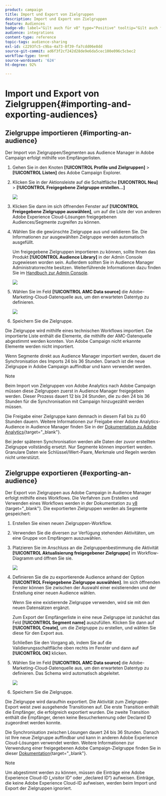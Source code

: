 ```yaml
---
product: campaign
title: Import und Export von Zielgruppen
description: Import und Export von Zielgruppen
feature: Audiences
badge-v8: label="Gilt auch für v8" type="Positive" tooltip="Gilt auch für Campaign v8"
audience: integrations
content-type: reference
topic-tags: audience-sharing
exl-id: c2293fc5-c9ba-4a73-8f39-fa7cdd06e8dd
source-git-commit: ad6f3f2cf242d28de9e6da5cec100e096c5cbec2
workflow-type: tm+mt
source-wordcount: '624'
ht-degree: 92%

---
```



# Import und Export von Zielgruppen{#importing-and-exporting-audiences}



## Zielgruppe importieren {#importing-an-audience}

Der Import von Zielgruppen/Segmenten aus Audience Manager in Adobe Campaign erfolgt mithilfe von Empfängerlisten.

1. Gehen Sie in den Knoten **[!UICONTROL Profile und Zielgruppen]** > **[!UICONTROL Listen]** des Adobe Campaign Explorer.
1. Klicken Sie in der Aktionsleiste auf die Schaltfläche **[!UICONTROL Neu]** > **[!UICONTROL Freigegebene Zielgruppe erstellen...]**

   ![](assets/aam_import_audience.png)

1. Klicken Sie dann im sich öffnenden Fenster auf **[!UICONTROL Freigegebene Zielgruppe auswählen]**, um auf die Liste der von anderen Adobe Experience Cloud-Lösungen freigegebenen Audiences/Segmente zugreifen zu können.
1. Wählen Sie die gewünschte Zielgruppe aus und validieren Sie. Die Informationen zur ausgewählten Zielgruppe werden automatisch ausgefüllt.

   Um freigegebene Zielgruppen importieren zu können, sollte Ihnen das Produkt **[!UICONTROL Audience Library]** in der Admin Console zugewiesen worden sein. Außerdem sollten Sie in Audience Manager Administratorrechte besitzen. Weiterführende Informationen dazu finden Sie im [Handbuch zur Admin Console](https://helpx.adobe.com/de/enterprise/managing/user-guide.html).

   ![](assets/aam_import_audience_3.png)

1. Wählen Sie im Feld **[!UICONTROL AMC Data source]** die Adobe-Marketing-Cloud-Datenquelle aus, um den erwarteten Datentyp zu definieren.

   ![](assets/aam_import_audience_2.png)

1. Speichern Sie die Zielgruppe.

Die Zielgruppe wird mithilfe eines technischen Workflows importiert. Die importierte Liste enthält die Elemente, die mithilfe der AMC-Datenquelle abgestimmt werden konnten. Von Adobe Campaign nicht erkannte Elemente werden nicht importiert.

Wenn Segmente direkt aus Audience Manager importiert werden, dauert die Synchronisation des Imports 24 bis 36 Stunden. Danach ist die neue Zielgruppe in Adobe Campaign auffindbar und kann verwendet werden.

>[!NOTE]
>
>Beim Import von Zielgruppen von Adobe Analytics nach Adobe Campaign müssen diese Zielgruppen zuerst in Audience Manager freigegeben werden. Dieser Prozess dauert 12 bis 24 Stunden, die zu den 24 bis 36 Stunden für die Synchronisation mit Campaign hinzugezählt werden müssen.
>
>Die Freigabe einer Zielgruppe kann demnach in diesem Fall bis zu 60 Stunden dauern. Weitere Informationen zur Freigabe einer Adobe Analytics-Audience in Audience Manager finden Sie in der [Dokumentation zu Adobe Analytics](https://experienceleague.adobe.com/docs/analytics/components/segmentation/segmentation-workflow/seg-publish.html?lang=de){target="_blank"}.

Bei jeder späteren Synchronisation werden alle Daten der zuvor erstellten Zielgruppe vollständig ersetzt. Nur Segmente können importiert werden. Granulare Daten wie Schlüssel/Wert-Paare, Merkmale und Regeln werden nicht unterstützt.

## Zielgruppe exportieren {#exporting-an-audience}

Der Export von Zielgruppen aus Adobe Campaign in Audience Manager erfolgt mithilfe eines Workflows. Die Verfahren zum Erstellen und Verwenden eines Workflows werden in der Dokumentation zu [ v8 ](https://experienceleague.adobe.com/docs/campaign/automation/workflows/introduction/build-a-workflow.html?lang=de){target="_blank"}. Die exportierten Zielgruppen werden als Segmente gespeichert:

1. Erstellen Sie einen neuen Zielgruppen-Workflow.
1. Verwenden Sie die diversen zur Verfügung stehenden Aktivitäten, um eine Gruppe von Empfängern auszuwählen.
1. Platzieren Sie im Anschluss an die Zielgruppenbestimmung die Aktivität **[!UICONTROL Aktualisierung freigegebener Zielgruppe]** im Workflow-Diagramm und öffnen Sie sie.

   ![](assets/aam_export_example.png)

1. Definieren Sie die zu exportierende Audience anhand der Option **[!UICONTROL Freigegebene Zielgruppe auswählen]**. Im sich öffnenden Fenster können Sie zwischen der Auswahl einer existierenden und der Erstellung einer neuen Audience wählen.

   Wenn Sie eine existierende Zielgruppe verwenden, wird sie mit den neuen Datensätzen ergänzt.

   Zum Export der Empfängerliste in eine neue Zielgruppe ist zunächst das Feld **[!UICONTROL Segment name]** auszufüllen. Klicken Sie dann auf **[!UICONTROL Create]**, um die Zielgruppe zu erstellen, und wählen Sie diese für den Export aus.

   Schließen Sie den Vorgang ab, indem Sie auf die Validierungsschaltfläche oben rechts im Fenster und dann auf **[!UICONTROL OK]** klicken.

1. Wählen Sie im Feld **[!UICONTROL AMC Data source]** die Adobe-Marketing-Cloud-Datenquelle aus, um den erwarteten Datentyp zu definieren. Das Schema wird automatisch abgeleitet.

   ![](assets/aam_export_audience_activity.png)

1. Speichern Sie die Zielgruppe.

Die Zielgruppe wird daraufhin exportiert. Die Aktivität zum Zielgruppe-Export weist zwei ausgehende Transitionen auf. Die erste Transition enthält die Empfänger, die erfolgreich exportiert wurden. Die zweite Transition enthält die Empfänger, denen keine Besucherkennung oder Declared ID zugeordnet werden konnte.

Die Synchronisation zwischen Lösungen dauert 24 bis 36 Stunden. Danach ist Ihre neue Zielgruppe auffindbar und kann in anderen Adobe Experience Cloud-Lösungen verwendet werden. Weitere Informationen zur Verwendung einer freigegebenen Adobe Campaign-Zielgruppe finden Sie in dieser [Dokumentation](https://experienceleague.adobe.com/de/docs/core-services/interface/services/audiences/create){target="_blank"}.

>[!NOTE]
>
>Um abgestimmt werden zu können, müssen die Einträge eine Adobe Experience Cloud-ID („visitor ID“ oder „declared ID“) aufweisen. Einträge, die keine Adobe Experience Cloud-ID aufweisen, werden beim Import und Export der Zielgruppen ignoriert.
